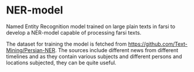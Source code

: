 # NER-model
Named Entity Recognition model trained on large plain texts in farsi to develop a NER-model capable of processing farsi texts.

The dataset for training the model is fetched from https://github.com/Text-Mining/Persian-NER. The sources include different news from different timelines and as they contain various subjects and different persons and locations subjected, they can be quite useful.

